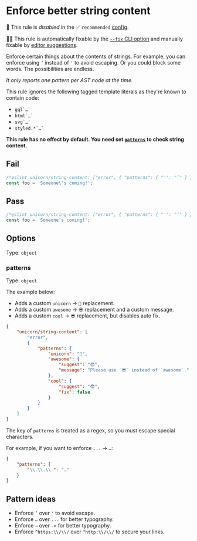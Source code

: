 # Enforce better string content

🚫 This rule is _disabled_ in the ✅ `recommended` [config](https://github.com/es-tooling/eslint-plugin-unicorn-x#recommended-config).

🔧💡 This rule is automatically fixable by the [`--fix` CLI option](https://eslint.org/docs/latest/user-guide/command-line-interface#--fix) and manually fixable by [editor suggestions](https://eslint.org/docs/latest/use/core-concepts#rule-suggestions).

<!-- end auto-generated rule header -->
<!-- Do not manually modify this header. Run: `npm run fix:eslint-docs` -->

Enforce certain things about the contents of strings. For example, you can enforce using `’` instead of `'` to avoid escaping. Or you could block some words. The possibilities are endless.

_It only reports one pattern per AST node at the time._

This rule ignores the following tagged template literals as they're known to contain code:

- ``gql`…` ``
- ``html`…` ``
- ``svg`…` ``
- ``styled.*`…` ``

**This rule has no effect by default. You need set [`patterns`](#patterns) to check string content.**

## Fail

```js
/*eslint unicorn/string-content: ["error", { "patterns": { "'": "’" } }]*/
const foo = 'Someone\'s coming!';
```

## Pass

```js
/*eslint unicorn/string-content: ["error", { "patterns": { "'": "’" } }]*/
const foo = 'Someone’s coming!';
```

## Options

Type: `object`

### patterns

Type: `object`

The example below:

- Adds a custom `unicorn` → `🦄` replacement.
- Adds a custom `awesome` → `😎` replacement and a custom message.
- Adds a custom `cool` → `😎` replacement, but disables auto fix.

```json
{
	"unicorn/string-content": [
		"error",
		{
			"patterns": {
				"unicorn": "🦄",
				"awesome": {
					"suggest": "😎",
					"message": "Please use `😎` instead of `awesome`."
				},
				"cool": {
					"suggest": "😎",
					"fix": false
				}
			}
		}
	]
}
```

The key of `patterns` is treated as a regex, so you must escape special characters.

For example, if you want to enforce `...` → `…`:

```json
{
	"patterns": {
		"\\.\\.\\.": "…"
	}
}
```

## Pattern ideas

- Enforce `’` over `'` to avoid escape.
- Enforce `…` over `...` for better typography.
- Enforce `→` over `->` for better typography.
- Enforce `^https:\\/\\/` over `^http:\\/\\/` to secure your links.
